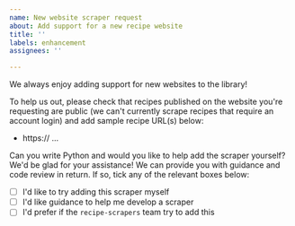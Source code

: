 ```yaml
---
name: New website scraper request
about: Add support for a new recipe website
title: ''
labels: enhancement
assignees: ''

---
```


We always enjoy adding support for new websites to the library!

To help us out, please check that recipes published on the website you're requesting are public (we can't currently scrape recipes that require an account login) and add sample recipe URL(s) below:

- https:// ...

Can you write Python and would you like to help add the scraper yourself?  We'd be glad for your assistance!  We can provide you with guidance and code review in return.  If so, tick any of the relevant boxes below:

- [ ] I'd like to try adding this scraper myself
- [ ] I'd like guidance to help me develop a scraper
- [ ] I'd prefer if the `recipe-scrapers` team try to add this
